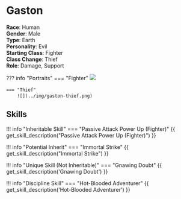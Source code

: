 # Gaston

**Race**: Human  
**Gender**: Male  
**Type**: Earth  
**Personality**: Evil  
**Starting Class**: Fighter  
**Class Change**: Thief  
**Role**: Damage, Support

??? info "Portraits"
    === "Fighter"
        ![](../img/gaston-fighter.png)
        
    === "Thief"
        ![](../img/gaston-thief.png)

## Skills

!!! info "Inheritable Skill"
    === "Passive Attack Power Up (Fighter)"
        {{ get_skill_description("Passive Attack Power Up (Fighter)") }}

!!! info "Potential Inherit"
    === "Immortal Strike"
        {{ get_skill_description("Immortal Strike") }}

!!! info "Unique Skill (Not Inheritable)"
    === "Gnawing Doubt"
        {{ get_skill_description('Gnawing Doubt') }}
        
!!! info "Discipline Skill"
    === "Hot-Blooded Adventurer"
        {{ get_skill_description('Hot-Blooded Adventurer') }}
